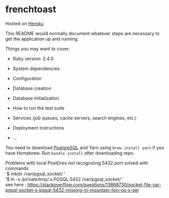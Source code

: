 # frenchtoast
Hosted on [Heroku](https://thefrenchiesttoast.herokuapp.com/)

This README would normally document whatever steps are necessary to get the
application up and running.

Things you may want to cover:

* Ruby version: 2.4.0

* System dependencies

* Configuration

* Database creation

* Database initialization

* How to run the test suite

* Services (job queues, cache servers, search engines, etc.)

* Deployment instructions

* ...

You need to download [PostgreSQL](https://postgresapp.com/) and Yarn using `brew install yarn` if you have Homebrew. Run `bundle install` after downloading repo.
  
  
Problems with local PostGres not recognizing 5432 port solved with commands  
'$ mkdir /var/pgsql_socket/ '  
'$ ln -s /private/tmp/.s.PGSQL.5432 /var/pgsql_socket/ '  
see here : https://stackoverflow.com/questions/13868730/socket-file-var-pgsql-socket-s-pgsql-5432-missing-in-mountain-lion-os-x-ser  
